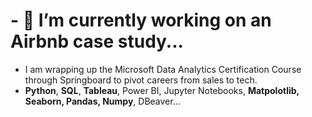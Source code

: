 # - 🔭 I’m currently working on an Airbnb case study...
* I am wrapping up the Microsoft Data Analytics Certification Course through Springboard to pivot careers from sales to tech.
* **Python**, **SQL**, **Tableau**, Power BI, Jupyter Notebooks, **Matpolotlib, Seaborn, Pandas, Numpy**, DBeaver...
<!--
**MichaelLuecker/MichaelLuecker** is a ✨ _special_ ✨ repository because its `README.md` (this file) appears on your GitHub profile.

Here are some ideas to get you started:

- 🔭 I’m currently working on ...
- 🌱 I’m currently learning ...
- 👯 I’m looking to collaborate on ...
- 🤔 I’m looking for help with ...
- 💬 Ask me about ...
- 📫 How to reach me: ...
- 😄 Pronouns: ...
- ⚡ Fun fact: ...
-->
